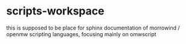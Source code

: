 # scripts-workspace
this is supposed to be place for sphinx documentation of morrowind / openmw scripting languages, focusing mainly on omwscript
